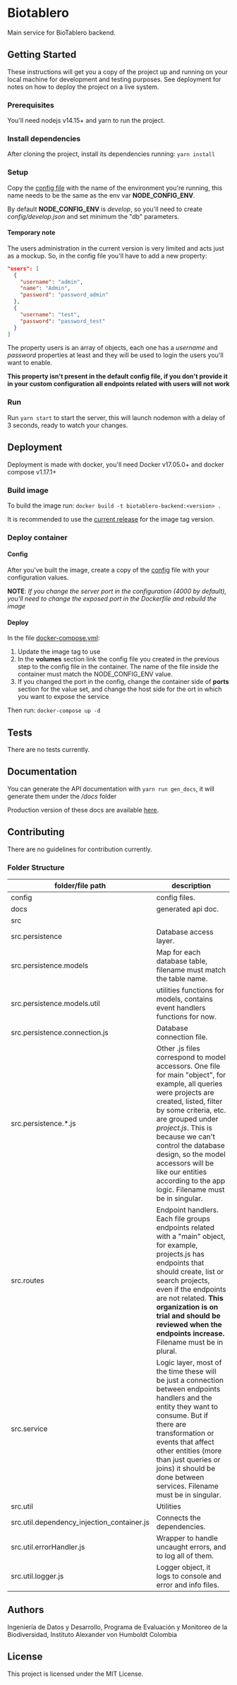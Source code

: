 # Biotablero
Main service for BioTablero backend.

## Getting Started
These instructions will get you a copy of the project up and running on your local machine for development and testing purposes. See deployment for notes on how to deploy the project on a live system.

### Prerequisites
You'll need nodejs v14.15+ and yarn to run the project.

### Install dependencies
After cloning the project, install its dependencies running: `yarn install`

### Setup
Copy the [config file](config/default.json) with the name of the environment you're running, this name needs to be the same as the env var **NODE_CONFIG_ENV**.

By default **NODE_CONFIG_ENV** is *develop*, so you'll need to create *config/develop.json* and set minimum the "db" parameters.

#### Temporary note

The users administration in the current version is very limited and acts just as a mockup. So, in the config file you'll have to add a new property:

``` json
"users": [
  {
    "username": "admin",
    "name": "Admin",
    "password": "password_admin"
  },
  {
    "username": "test",
    "password": "password_test"
  }
]
```

The property users is an array of objects, each one has a *username* and *password* properties at least and they will be used to login the users you'll want to enable.

**This property isn't present in the default config file, if you don't provide it in your custom configuration all endpoints related with users will not work**

### Run
Run `yarn start` to start the server, this will launch nodemon with a delay of 3 seconds, ready to watch your changes.

## Deployment

Deployment is made with docker, you'll need Docker v17.05.0+ and docker compose v1.17.1+

### Build image

To build the image run: `docker build -t biotablero-backend:<version> .`

It is recommended to use the [current release](https://github.com/PEM-Humboldt/biotablero-backend/releases) for the image tag version.

### Deploy container

#### Config

After you've built the image, create a copy of the [config](config/default.json) file with your configuration values.

**NOTE**: *If you change the server port in the configuration (4000 by default), you'll need to change the exposed port in the Dockerfile and rebuild the image*

#### Deploy

In the file [docker-compose.yml](docker-compose.yml):

1. Update the image tag to use
1. In the **volumes** section link the config file you created in the previous step to the config file in the container. The name of the file inside the container must match the NODE_CONFIG_ENV value.
1. If you changed the port in the config, change the container side of **ports** section for the value set, and change the host side for the ort in which you want to expose the service

Then run: `docker-compose up -d`

## Tests
There are no tests currently.

## Documentation
You can generate the API documentation with `yarn run gen_docs`, it will generate them under the */docs* folder

Production version of these docs are available [here](https://pem-humboldt.github.io/biotablero-backend/).

## Contributing

There are no guidelines for contribution currently.

### Folder Structure

| folder/file path | description |
| ---------------- | ----------- |
| config | config files. |
| docs | generated api doc. |
| src |  |
| src.persistence | Database access layer. |
| src.persistence.models | Map for each database table, filename must match the table name. |
| src.persistence.models.util | utilities functions for models, contains event handlers functions for now. |
| src.persistence.connection.js | Database connection file. |
| src.persistence.*.js | Other .js files correspond to model accessors. One file for main "object", for example, all queries were projects are created, listed, filter by some criteria, etc. are grouped under *project.js*. This is because we can't control the database design, so the model accessors will be like our entities according to the app logic. Filename must be in singular. |
| src.routes | Endpoint handlers. Each file groups endpoints related with a "main" object, for example, projects.js has endpoints that should create, list or search projects, even if the endpoints are not related. **This organization is on trial and should be reviewed when the endpoints increase.** Filename must be in plural. |
| src.service | Logic layer, most of the time these will be just a connection between endpoints handlers and the entity they want to consume. But if there are transformation or events that affect other entities (more than just queries or joins) it should be done between services. Filename must be in singular. |
| src.util | Utilities |
| src.util.dependency_injection_container.js | Connects the dependencies. |
| src.util.errorHandler.js | Wrapper to handle uncaught errors, and to log all of them. |
| src.util.logger.js | Logger object, it logs to console and error and info files. |

## Authors
Ingeniería de Datos y Desarrollo, Programa de Evaluación y Monitoreo de la Biodiversidad, Instituto Alexander von Humboldt Colombia

## License
This project is licensed under the MIT License.

